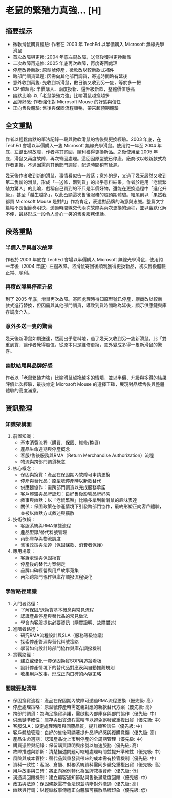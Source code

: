 # 老鼠的繁殖力真強... [H]

## 摘要提示
- 微軟滑鼠購買經驗: 作者在 2003 年 TechEd 以半價購入 Microsoft 無線光學滑鼠
- 首次故障與更換: 2004 年底左鍵故障，送修後獲得更換新品
- 二次故障再送修: 2005 年底再次故障，再度寄回處理
- 停產改換新款: 原型號停產，微軟改以較新款式補件
- 跨部門調貨延遲: 因需向其他部門調貨，寄送時間略有延後
- 意外收到兩隻: 先收到新滑鼠，數日後又收到另一隻，等於多一把
- CP 值超高: 半價購入、兩度換新、還升級新款，整體價值感高
- 幽默比喻: 以「老鼠繁殖力強」比喻滑鼠越換越多
- 品牌好感: 作者強化對 Microsoft Mouse 的好感與信任
- 正向售後體驗: 售後與保固流程順暢，帶來超預期體驗

## 全文重點
作者以輕鬆幽默的筆法記錄一段與微軟滑鼠的售後與更換經驗。2003 年底，在 TechEd 會場以半價購入一隻 Microsoft 無線光學滑鼠。使用約一年至 2004 年底，左鍵出現故障，作者將其寄回，順利獲得更換新品。之後使用至 2005 年底，滑鼠又再度故障，再次寄回處理。這回因原型號已停產，廠商改以較新款式為作者更換，不過因需向其他部門調貨，配送時間稍有延遲。

幾天後作者收到新的滑鼠，事情看似告一段落；意外的是，又過了幾天居然又收到第二隻新的滑鼠，形成「一送修，兩到貨」的出乎意料結果。作者於是用「老鼠繁殖力驚人」的比喻，戲稱自己買到的不只是半價好物，還能在更換過程中「進化升級」，甚至「越生越多」，以此凸顯這次售後服務的超預期體驗。結尾則以「果然我都買 Microsoft Mouse 是對的」作為肯定，表達對品牌的滿意與忠誠。整篇文字篇幅不長但節奏明快，透過時間線交代兩次故障與兩次更換的過程，並以幽默化解不便，最終形成一段令人會心一笑的售後服務佳話。

## 段落重點
### 半價入手與首次故障
作者於 2003 年底在 TechEd 會場以半價購入 Microsoft 無線光學滑鼠，使用約一年後（2004 年底）左鍵故障。將滑鼠寄回後順利獲得更換新品，初次售後體驗正常、順利。

### 再度故障與停產升級
到了 2005 年底，滑鼠再次故障。寄回處理時得知原型號已停產，廠商改以較新款式進行替換，但因需與其他部門調貨，導致到貨時間略為延後，顯示供應鏈與庫存調度介入。

### 意外多送一隻的驚喜
幾天後新滑鼠如期送達，然而出乎意料地，過了幾天又收到另一隻新滑鼠。此「雙重到貨」讓作者覺得超值，從原本只是維修更換，意外變成多得一隻新滑鼠的驚喜。

### 幽默結尾與品牌好感
作者以「老鼠繁殖力強」比喻滑鼠越換越多的情境，並以半價、升級與多得的結果評價此次經驗，最後肯定 Microsoft Mouse 的選擇正確，展現對品牌售後與整體體驗的高度滿意。

## 資訊整理

### 知識架構圖
1. 前置知識： 
   - 基本消費流程（購買、保固、維修/換貨）
   - 產品生命週期與停產概念
   - 客服/售後服務與RMA（Return Merchandise Authorization）流程
   - 物流與跨部門調貨概念
2. 核心概念：
   - 保固與換貨：產品在保固期內故障可申請更換
   - 停產與替代品：原型號停產時以新款替代
   - 供應鏈協作：需跨部門調貨以完成服務承諾
   - 客戶體驗與品牌認知：良好售後影響品牌好感
   - 敘事與幽默：以「老鼠繁殖」比喻多拿到新滑鼠的趣味表達
   - 關係：保固政策在停產情境下引發跨部門協作，最終形塑正向客戶體驗，並被以幽默方式敘述與擴散
3. 技術依賴：
   - 客服系統與RMA單據流程
   - 產品型錄/替代料號管理
   - 內部庫存與物流調度
   - 售後政策與法遵（保固條款、消費者保護）
4. 應用場景：
   - 客訴處理與保固換貨
   - 停產後的替代方案制定
   - 品牌口碑經營與用戶故事蒐集
   - 內部跨部門協作與庫存調撥流程優化

### 學習路徑建議
1. 入門者路徑：
   - 了解保固/退換貨基本概念與常見流程
   - 認識產品停產與替代品的常見做法
   - 學會向客服提供必要資訊（購買證明、故障描述）
2. 進階者路徑：
   - 研究RMA流程設計與SLA（服務等級協議）
   - 探索停產管理與替代料號策略
   - 學習如何設計跨部門協作與庫存調撥機制
3. 實戰路徑：
   - 建立或優化一套保固換貨SOP與追蹤看板
   - 設計停產情境下的替代品對應表與自動推薦規則
   - 收集用戶故事，形成正向口碑的內容策略

### 關鍵要點清單
- 保固換貨流程：產品在保固期內故障可透過RMA流程更換（優先級: 高）
- 停產處理策略：原型號停產時需定義對應的新款替代方案（優先級: 高）
- 跨部門調貨：為滿足換貨承諾，需啟動內部庫存與部門協作（優先級: 中）
- 供應鏈準確性：庫存與出貨流程需精準以避免誤發或重複出貨（優先級: 中）
- 客服SLA：設定處理時限與回覆品質，提升顧客信任（優先級: 中）
- 客戶體驗管理：良好的售後可顯著提升品牌好感與復購意願（優先級: 高）
- 產品生命週期：認知產品從上市到停產的全周期管理（優先級: 中）
- 購買憑證與記錄：保留購買證明與序號以加速服務（優先級: 高）
- 故障描述與診斷：清楚描述問題可縮短處理時間並提升準確性（優先級: 中）
- 風險與成本管控：替代品與重發貨帶來的成本需有控管機制（優先級: 中）
- 資料一致性：客服、倉儲、財務系統資料需同步避免重複出貨（優先級: 高）
- 用戶故事與口碑：將正向案例轉化為品牌敘事資產（優先級: 低）
- 溝通與回饋機制：建立顧客通知節點與售後滿意度回饋（優先級: 中）
- 政策與法遵：保固條款需符合法規並清晰對外溝通（優先級: 高）
- 幽默與行銷：以輕鬆敘事傳遞正向體驗可擴散品牌印象（優先級: 低）